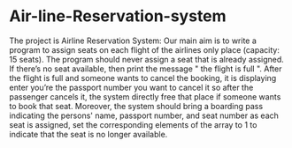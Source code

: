 # Air-line-Reservation-system
The project is Airline Reservation System: Our main aim is to write a program to assign seats on each flight of the airlines only place (capacity: 15 seats). The program should never assign a seat that is already assigned. If there’s no seat available, then print the message " the flight is full ". After the flight is full and someone wants to cancel the booking, it is displaying enter you’re the passport number you want to cancel it so after the passenger cancels it, the system directly free that place if someone wants to book that seat. Moreover, the system should bring a boarding pass indicating the persons' name, passport number, and seat number as each seat is assigned, set the corresponding elements of the array to 1 to indicate that the seat is no longer available.
